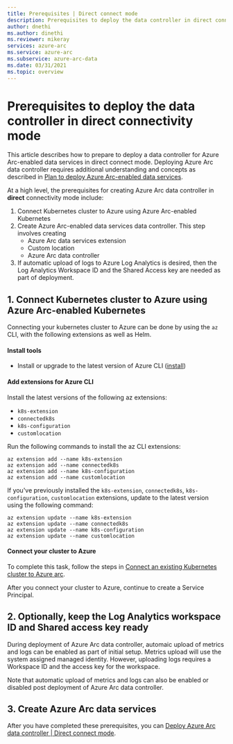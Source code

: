 ```yaml
---
title: Prerequisites | Direct connect mode
description: Prerequisites to deploy the data controller in direct connect mode. 
author: dnethi
ms.author: dinethi
ms.reviewer: mikeray
services: azure-arc
ms.service: azure-arc
ms.subservice: azure-arc-data
ms.date: 03/31/2021
ms.topic: overview
---
```


# Prerequisites to deploy the data controller in direct connectivity mode

This article describes how to prepare to deploy a data controller for Azure Arc-enabled data services in direct connect mode. Deploying Azure Arc data controller requires additional understanding and concepts as described in [Plan to deploy Azure Arc-enabled data services](plan-azure-arc-data-services.md).


At a high level, the prerequisites for creating Azure Arc data controller in **direct** connectivity mode include:

1. Connect Kubernetes cluster to Azure using Azure Arc-enabled Kubernetes
2. Create Azure Arc-enabled data services data controller. This step involves creating
    - Azure Arc data services extension
    - Custom location
    - Azure Arc data controller
3. If automatic upload of logs to Azure Log Analytics is desired, then the Log Analytics Workspace ID and the Shared Access key are needed as part of deployment.

## 1. Connect Kubernetes cluster to Azure using Azure Arc-enabled Kubernetes

Connecting your kubernetes cluster to Azure can be done by using the ```az``` CLI, with the following extensions as well as Helm.

#### Install tools

- Install or upgrade to the latest version of Azure CLI ([install](/sql/azdata/install/deploy-install-azdata)) 

#### Add extensions for Azure CLI

Install the latest versions of the following az extensions:
- ```k8s-extension```
- ```connectedk8s```
- ```k8s-configuration```
- `customlocation`

Run the following commands to install the az CLI extensions:

```azurecli
az extension add --name k8s-extension
az extension add --name connectedk8s
az extension add --name k8s-configuration
az extension add --name customlocation
```

If you've previously installed the ```k8s-extension```, ```connectedk8s```, ```k8s-configuration```, `customlocation` extensions, update to the latest version using the following command:

```azurecli
az extension update --name k8s-extension
az extension update --name connectedk8s
az extension update --name k8s-configuration
az extension update --name customlocation
```
#### Connect your cluster to Azure

To complete this task, follow the steps in [Connect an existing Kubernetes cluster to Azure arc](../kubernetes/quickstart-connect-cluster.md).

After you connect your cluster to Azure, continue to create a Service Principal. 

## 2. Optionally, keep the Log Analytics workspace ID and Shared access key ready

During deployment of Azure Arc data controller, automaic upload of metrics and logs can be enabled as part of initial setup. Metrics upload will use the system assigned managed identity. However, uploading logs requires a Workspace ID and the access key for the workspace. 

Note that automatic upload of metrics and logs can also be enabled or disabled post deployment of Azure Arc data controller. 

## 3. Create Azure Arc data services

After you have completed these prerequisites, you can [Deploy Azure Arc data controller | Direct connect mode](create-data-controller-direct-azure-portal.md).
